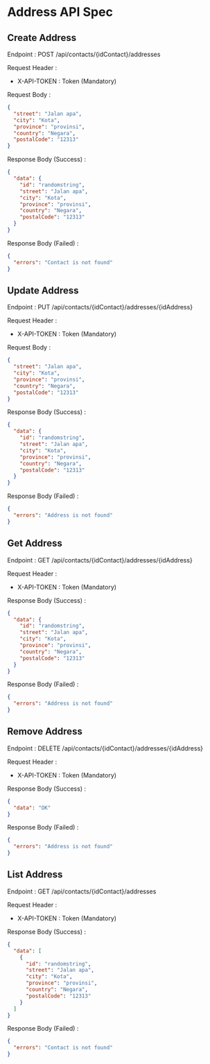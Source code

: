 # Address API Spec

## Create Address

Endpoint : POST /api/contacts/{idContact}/addresses

Request Header :

- X-API-TOKEN : Token (Mandatory)

Request Body :

```json
{
  "street": "Jalan apa",
  "city": "Kota",
  "province": "provinsi",
  "country": "Negara",
  "postalCode": "12313"
}
```

Response Body (Success) :

```json
{
  "data": {
    "id": "randomstring",
    "street": "Jalan apa",
    "city": "Kota",
    "province": "provinsi",
    "country": "Negara",
    "postalCode": "12313"
  }
}
```

Response Body (Failed) :

```json
{
  "errors": "Contact is not found"
}
```

## Update Address

Endpoint : PUT /api/contacts/{idContact}/addresses/{idAddress}

Request Header :

- X-API-TOKEN : Token (Mandatory)

Request Body :

```json
{
  "street": "Jalan apa",
  "city": "Kota",
  "province": "provinsi",
  "country": "Negara",
  "postalCode": "12313"
}
```

Response Body (Success) :

```json
{
  "data": {
    "id": "randomstring",
    "street": "Jalan apa",
    "city": "Kota",
    "province": "provinsi",
    "country": "Negara",
    "postalCode": "12313"
  }
}
```

Response Body (Failed) :

```json
{
  "errors": "Address is not found"
}
```

## Get Address

Endpoint : GET /api/contacts/{idContact}/addresses/{idAddress}

Request Header :

- X-API-TOKEN : Token (Mandatory)

Response Body (Success) :

```json
{
  "data": {
    "id": "randomstring",
    "street": "Jalan apa",
    "city": "Kota",
    "province": "provinsi",
    "country": "Negara",
    "postalCode": "12313"
  }
}
```

Response Body (Failed) :

```json
{
  "errors": "Address is not found"
}
```

## Remove Address

Endpoint : DELETE /api/contacts/{idContact}/addresses/{idAddress}

Request Header :

- X-API-TOKEN : Token (Mandatory)

Response Body (Success) :

```json
{
  "data": "OK"
}
```

Response Body (Failed) :

```json
{
  "errors": "Address is not found"
}
```

## List Address

Endpoint : GET /api/contacts/{idContact}/addresses

Request Header :

- X-API-TOKEN : Token (Mandatory)

Response Body (Success) :

```json
{
  "data": [
    {
      "id": "randomstring",
      "street": "Jalan apa",
      "city": "Kota",
      "province": "provinsi",
      "country": "Negara",
      "postalCode": "12313"
    }
  ]
}
```

Response Body (Failed) :

```json
{
  "errors": "Contact is not found"
}
```